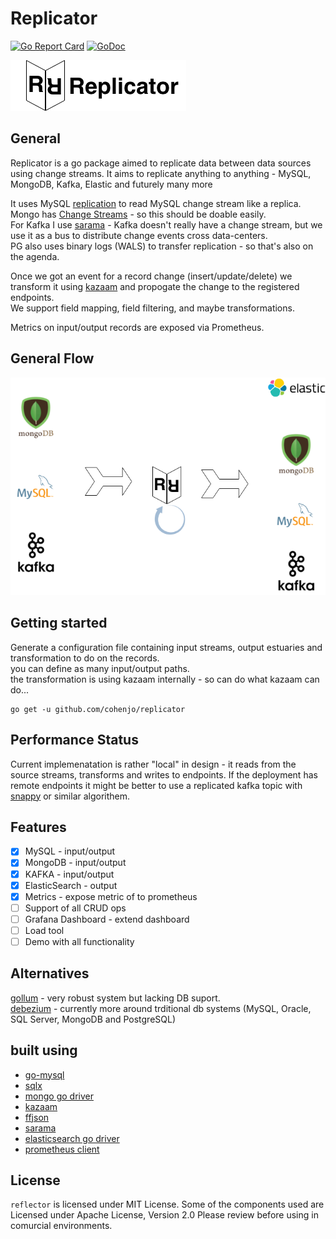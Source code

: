 # Replicator
[![Go Report Card](https://goreportcard.com/badge/github.com/cohenjo/replicator)](https://goreportcard.com/report/github.com/cohenjo/replicator)
[![GoDoc](https://godoc.org/github.com/cohenjo/replicator?status.svg)](https://godoc.org/github.com/cohenjo/replicator)

![replicator logo](docs/replicator_long_logo.png)

## General
Replicator is a go package aimed to replicate data between data sources using change streams.
It aims to replicate anything to anything - MySQL, MongoDB, Kafka, Elastic and futurely many more

It uses MySQL [replication](https://github.com/siddontang/go-mysql#replication) to read MySQL change stream like a replica.  
Mongo has [Change Streams](https://docs.mongodb.com/manual/changeStreams/#change-streams) - so this should be doable easily.  
For Kafka I use [sarama](https://github.com/Shopify/sarama) - Kafka doesn't really have a change stream, but we use it as a bus to distribute change events cross data-centers.   
PG also uses binary logs (WALS) to transfer replication - so that's also on the agenda.

Once we got an event for a record change (insert/update/delete) we transform it using [kazaam](https://github.com/qntfy/kazaam) and propogate the change to the registered endpoints.    
We support field mapping, field filtering, and maybe transformations.

Metrics on input/output records are exposed via Prometheus.

## General Flow

![data flow](docs/replicator_flow.png)

## Getting started

Generate a configuration file containing input streams, output estuaries and transformation to do on the records.  
you can define as many input/output paths.  
the transformation is using kazaam internally - so can do what kazaam can do...  
```
go get -u github.com/cohenjo/replicator
```

## Performance Status

Current implemenatation is rather "local" in design - it reads from the source streams, transforms and writes to endpoints.
If the deployment has remote endpoints it might be better to use a replicated kafka topic with [snappy](https://github.com/golang/snappy) or similar algorithem.


## Features

 - [x] MySQL - input/output
 - [x] MongoDB - input/output
 - [x] KAFKA - input/output
 - [x] ElasticSearch - output
 - [x] Metrics - expose metric of to prometheus
 - [ ] Support of all CRUD ops
 - [ ] Grafana Dashboard - extend dashboard
 - [ ] Load tool 
 - [ ] Demo with all functionality

## Alternatives

[gollum](https://github.com/trivago/gollum) - very robust system but lacking DB suport.  
[debezium](https://debezium.io) - currently more around trditional db systems (MySQL, Oracle, SQL Server, MongoDB and PostgreSQL)



## built using
- [go-mysql](https://github.com/siddontang/go-mysql)
- [sqlx](https://github.com/jmoiron/sqlx)
- [mongo go driver](https://github.com/mongodb/mongo-go-driver)
- [kazaam](https://github.com/qntfy/kazaam)
- [ffjson](https://github.com/pquerna/ffjson)
- [sarama](https://github.com/Shopify/sarama)
- [elasticsearch go driver](github.com/elastic/go-elasticsearch)
- [prometheus client](https://github.com/prometheus/client_golang/)

## License
`reflector` is licensed under MIT License. 
Some of the components used are Licensed under Apache License, Version 2.0
Please review before using in comurcial environments.
